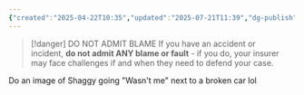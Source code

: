 ```yaml
---
{"created":"2025-04-22T10:35","updated":"2025-07-21T11:39","dg-publish":true,"dg-path":"Think/(6) In An Accident Do Not Admit Blame.md","permalink":"/think/6-in-an-accident-do-not-admit-blame/","dgPassFrontmatter":true,"noteIcon":"1"}
---
```


> [!danger] DO NOT ADMIT BLAME
> If you have an accident or incident, **do not admit ANY blame or fault** - if you do, your insurer may face challenges if and when they need to defend your case.

Do an image of Shaggy going "Wasn't me" next to a broken car lol 
